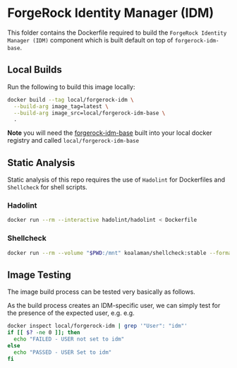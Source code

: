 # ForgeRock Identity Manager (IDM)

This folder contains the Dockerfile required to build the `ForgeRock Identity Manager (IDM)` component which 
is built default on top of `forgerock-idm-base`.

## Local Builds

Run the following to build this image locally:

```sh
docker build --tag local/forgerock-idm \
  --build-arg image_tag=latest \
  --build-arg image_src=local/forgerock-idm-base \
  .
```

**Note** you will need the [forgerock-idm-base](../../base-images/idm-base/readme.md) built into your local docker
registry and called `local/forgerock-idm-base`

## Static Analysis

Static analysis of this repo requires the use of `Hadolint` for Dockerfiles and `Shellcheck` for shell scripts.

### Hadolint

```sh
docker run --rm --interactive hadolint/hadolint < Dockerfile
```

### Shellcheck

```sh
docker run --rm --volume "$PWD:/mnt" koalaman/shellcheck:stable --format=gcc --exclude=SC1091 files/*.sh
```

## Image Testing

The image build process can be tested very basically as follows.

As the build process creates an IDM-specific user, we can simply test for the presence of the expected user, e.g. 
e.g.

```sh
docker inspect local/forgerock-idm | grep '"User": "idm"'
if [[ $? -ne 0 ]]; then 
  echo "FAILED - USER not set to idm" 
else
  echo "PASSED - USER Set to idm"
fi
```
